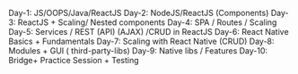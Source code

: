 
Day-1: JS/OOPS/Java/ReactJS
Day-2: NodeJS/ReactJS (Components)
Day-3: ReactJS + Scaling/ Nested components
Day-4: SPA / Routes / Scaling
Day-5: Services / REST (API) (AJAX) /CRUD in ReactJS
Day-6: React Native Basics +  Fundamentals
Day-7: Scaling with React Native (CRUD)
Day-8: Modules + GUI ( third-party-libs)
Day-9: Native libs / Features
Day-10: Bridge+ Practice Session + Testing
